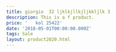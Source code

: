 ```yaml
---
title: giorgio  32 ljklkjllkjljkkljlk 3
description: This is a f product.
price: '   kol 25422'
date: '2018-05-01T00:00:00.000Z'
tags: Sale
layout: product2020.html
---
```



